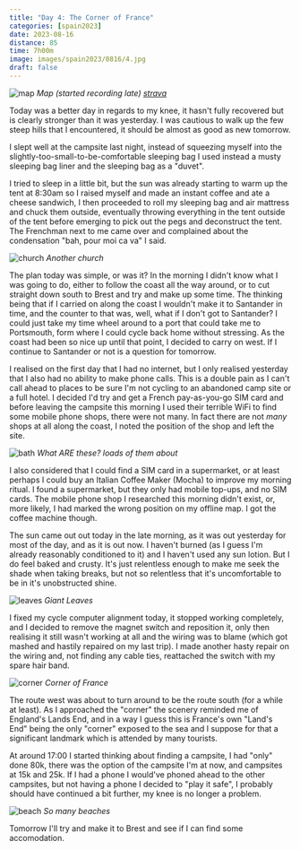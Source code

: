 ```yaml
--- 
title: "Day 4: The Corner of France"
categories: [spain2023]
date: 2023-08-16
distance: 85
time: 7h00m
image: images/spain2023/0816/4.jpg
draft: false
---
```


![map](/images/spain2023/0816/map.jpg)
*Map (started recording late) [strava](https://www.strava.com/activities/9661089238)*

Today was a better day in regards to my knee, it hasn't fully recovered but is
clearly stronger than it was yesterday. I was cautious to walk up the few
steep hills that I encountered, it should be almost as good as new tomorrow.

I slept well at the campsite last night, instead of squeezing myself into the
slightly-too-small-to-be-comfortable sleeping bag I used instead a musty sleeping
bag liner and the sleeping bag as a "duvet".

I tried to sleep in a little bit, but the sun was already starting to warm up
the tent at 8:30am so I raised myself and made an instant coffee and ate a
cheese sandwich, I then proceeded to roll my sleeping bag and air mattress and
chuck them outside, eventually throwing everything in the tent outside of the
tent before emerging to pick out the pegs and deconstruct the tent. The
Frenchman next to me came over and complained about the condensation "bah,
pour moi ca va" I said.

![church](/images/spain2023/0816/1.jpg)
*Another church*

The plan today was simple, or was it? In the morning I didn't know what I was
going to do, either to follow the coast all the way around, or to cut straight
down south to Brest and try and make up some time. The thinking being that if
I carried on along the coast I wouldn't make it to Santander in time, and the
counter to that was, well, what if I don't got to Santander? I could just take
my time wheel around to a port that could take me to Portsmouth, form where I
could cycle back home without stressing. As the coast had been so nice up
until that point, I decided to carry on west. If I continue to Santander or
not is a question for tomorrow.

I realised on the first day that I had no internet, but I only realised
yesterday that I also had no ability to make phone calls. This is a double
pain as I can't call ahead to places to be sure I'm not cycling to an
abandoned camp site or a full hotel. I decided I'd try and get a French
pay-as-you-go SIM card and before leaving the campsite this morning I used
their terrible WiFi to find some mobile phone shops, there were not many. In
fact there are not _many_ shops at all along the coast, I noted the position
of the shop and left the site.

![bath](/images/spain2023/0816/2.jpg)
*What ARE these? loads of them about*

I also considered that I could find a SIM card in a supermarket, or at least
perhaps I could buy an Italian Coffee Maker (Mocha) to improve my morning
ritual. I found a supermarket, but they only had mobile top-ups, and no SIM
cards. The mobile phone shop I researched this morning didn't exist, or, more
likely, I had marked the wrong position on my offline map. I got the coffee
machine though.

The sun came out out today in the late morning, as it was out yesterday for
most of the day, and as it is out now. I haven't burned (as I guess I'm
already reasonably conditioned to it) and I haven't used any sun lotion. But I
do feel baked and crusty. It's just relentless enough to make me seek the
shade when taking breaks, but not so relentless that it's uncomfortable to be
in it's unobstructed shine.

![leaves](/images/spain2023/0816/3.jpg)
*Giant Leaves*

I fixed my cycle computer alignment today, it stopped working completely, and
I decided to remove the magnet switch and reposition it, only then realising
it still wasn't working at all and the wiring was to blame (which got mashed
and hastily repaired on my last trip). I made another hasty repair on the
wiring and, not finding any cable ties, reattached the switch with my spare
hair band.

![corner](/images/spain2023/0816/4.jpg)
*Corner of France*

The route west was about to turn around to be the route south (for a while at
least). As I approached the "corner" the scenery reminded me of England's
Lands End, and in a way I guess this is France's own "Land's End" being the
only "corner" exposed to the sea and I suppose for that a significant landmark
which is attended by many tourists.

At around 17:00 I started thinking about finding a campsite, I had "only" done
80k, there was the option of the campsite I'm at now, and campsites at 15k and
25k. If I had a phone I would've phoned ahead to the other campsites, but not
having a phone I decided to "play it safe", I probably should have continued a
bit further, my knee is no longer a problem.

![beach](/images/spain2023/0816/5.jpg)
*So many beaches*

Tomorrow I'll try and make it to Brest and see if I can find some
accomodation.
